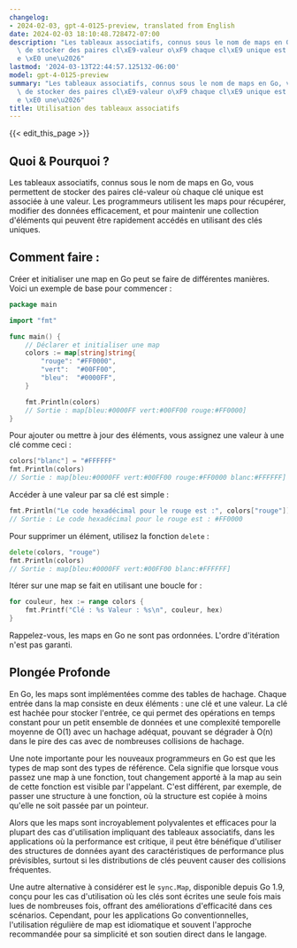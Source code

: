 ```yaml
---
changelog:
- 2024-02-03, gpt-4-0125-preview, translated from English
date: 2024-02-03 18:10:48.728472-07:00
description: "Les tableaux associatifs, connus sous le nom de maps en Go, vous permettent\
  \ de stocker des paires cl\xE9-valeur o\xF9 chaque cl\xE9 unique est associ\xE9\
  e \xE0 une\u2026"
lastmod: '2024-03-13T22:44:57.125132-06:00'
model: gpt-4-0125-preview
summary: "Les tableaux associatifs, connus sous le nom de maps en Go, vous permettent\
  \ de stocker des paires cl\xE9-valeur o\xF9 chaque cl\xE9 unique est associ\xE9\
  e \xE0 une\u2026"
title: Utilisation des tableaux associatifs
---
```


{{< edit_this_page >}}

## Quoi & Pourquoi ?

Les tableaux associatifs, connus sous le nom de maps en Go, vous permettent de stocker des paires clé-valeur où chaque clé unique est associée à une valeur. Les programmeurs utilisent les maps pour récupérer, modifier des données efficacement, et pour maintenir une collection d'éléments qui peuvent être rapidement accédés en utilisant des clés uniques.

## Comment faire :

Créer et initialiser une map en Go peut se faire de différentes manières. Voici un exemple de base pour commencer :

```go
package main

import "fmt"

func main() {
    // Déclarer et initialiser une map
    colors := map[string]string{
        "rouge": "#FF0000",
        "vert":  "#00FF00",
        "bleu":  "#0000FF",
    }

    fmt.Println(colors)
    // Sortie : map[bleu:#0000FF vert:#00FF00 rouge:#FF0000]
}
```

Pour ajouter ou mettre à jour des éléments, vous assignez une valeur à une clé comme ceci :

```go
colors["blanc"] = "#FFFFFF"
fmt.Println(colors)
// Sortie : map[bleu:#0000FF vert:#00FF00 rouge:#FF0000 blanc:#FFFFFF]
```

Accéder à une valeur par sa clé est simple :

```go
fmt.Println("Le code hexadécimal pour le rouge est :", colors["rouge"])
// Sortie : Le code hexadécimal pour le rouge est : #FF0000
```

Pour supprimer un élément, utilisez la fonction `delete` :

```go
delete(colors, "rouge")
fmt.Println(colors)
// Sortie : map[bleu:#0000FF vert:#00FF00 blanc:#FFFFFF]
```

Itérer sur une map se fait en utilisant une boucle for :

```go
for couleur, hex := range colors {
    fmt.Printf("Clé : %s Valeur : %s\n", couleur, hex)
}
```

Rappelez-vous, les maps en Go ne sont pas ordonnées. L'ordre d'itération n'est pas garanti.

## Plongée Profonde

En Go, les maps sont implémentées comme des tables de hachage. Chaque entrée dans la map consiste en deux éléments : une clé et une valeur. La clé est hachée pour stocker l'entrée, ce qui permet des opérations en temps constant pour un petit ensemble de données et une complexité temporelle moyenne de O(1) avec un hachage adéquat, pouvant se dégrader à O(n) dans le pire des cas avec de nombreuses collisions de hachage.

Une note importante pour les nouveaux programmeurs en Go est que les types de map sont des types de référence. Cela signifie que lorsque vous passez une map à une fonction, tout changement apporté à la map au sein de cette fonction est visible par l'appelant. C'est différent, par exemple, de passer une structure à une fonction, où la structure est copiée à moins qu'elle ne soit passée par un pointeur.

Alors que les maps sont incroyablement polyvalentes et efficaces pour la plupart des cas d'utilisation impliquant des tableaux associatifs, dans les applications où la performance est critique, il peut être bénéfique d'utiliser des structures de données ayant des caractéristiques de performance plus prévisibles, surtout si les distributions de clés peuvent causer des collisions fréquentes.

Une autre alternative à considérer est le `sync.Map`, disponible depuis Go 1.9, conçu pour les cas d'utilisation où les clés sont écrites une seule fois mais lues de nombreuses fois, offrant des améliorations d'efficacité dans ces scénarios. Cependant, pour les applications Go conventionnelles, l'utilisation régulière de map est idiomatique et souvent l'approche recommandée pour sa simplicité et son soutien direct dans le langage.
